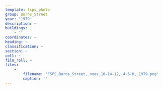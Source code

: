 ```yaml
---
template: fsps_photo
group: Burns_Street
year: '1979'
description: ~
buildings:
    - ''
coordinates: ~
heading: ~
classification: ~
section: ~
cell: ~
film_roll: ~
files:
    -
        filename: 'FSPS_Burns_Street,_noes_16-14-12,_4-5-H,_1979.png'
        caption: ''
---
```

